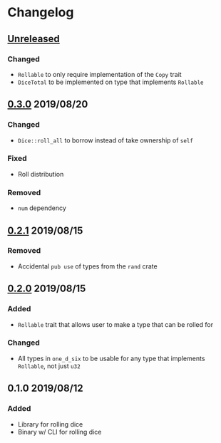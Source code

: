 # Changelog

## [Unreleased](https://github.com/spenserblack/one-d-six-rs/compare/v0.3.0...master)
### Changed
- `Rollable` to only require implementation of the `Copy` trait
- `DiceTotal` to be implemented on type that implements `Rollable`

## [0.3.0] 2019/08/20
### Changed
- `Dice::roll_all` to borrow instead of take ownership of `self`

### Fixed
- Roll distribution

### Removed
- `num` dependency

## [0.2.1] 2019/08/15
### Removed
- Accidental `pub use` of types from the `rand` crate

## [0.2.0] 2019/08/15
### Added
- `Rollable` trait that allows user to make a type that can be rolled for

### Changed
- All types in `one_d_six` to be usable for any type that implements `Rollable`, not just `u32`

## 0.1.0 2019/08/12
### Added
- Library for rolling dice
- Binary w/ CLI for rolling dice

[0.3.0]: https://github.com/spenserblack/one-d-six-rs/compare/v0.2.1...v0.3.0
[0.2.1]: https://github.com/spenserblack/one-d-six-rs/compare/v0.2.0...v0.2.1
[0.2.0]: https://github.com/spenserblack/one-d-six-rs/compare/v0.1.0...v0.2.0
